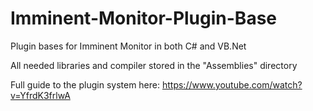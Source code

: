 # Imminent-Monitor-Plugin-Base
Plugin bases for Imminent Monitor in both C# and VB.Net

All needed libraries and compiler stored in the "Assemblies" directory

Full guide to the plugin system here: https://www.youtube.com/watch?v=YfrdK3frlwA

